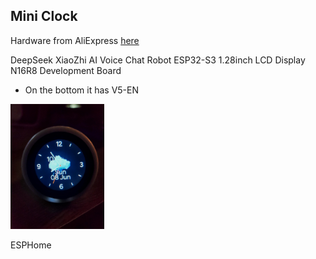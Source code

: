 




## Mini Clock

Hardware from AliExpress [here](https://www.aliexpress.com/item/1005008821384965.html?spm=a2g0o.detail.0.0.15c1ZhFaZhFaQt&productId=1005008821384965&pdp_ext_f=%7B%22tabScene%22%3A%22retail%22%2C%22sku_id%22%3A12000046816700650%2C%22origProductId%22%3A%221005008821384965%22%7D&#nav-specification)

DeepSeek XiaoZhi AI Voice Chat Robot ESP32-S3 1.28inch LCD Display N16R8 Development Board

- On the bottom it has V5-EN

<img src="/assets/images/mini_clock_weather.jpg" alt="Alt Text" width="150" height="200">


ESPHome

